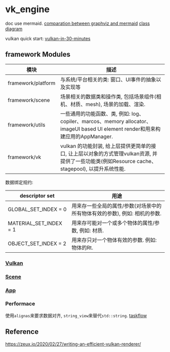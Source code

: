 # vk_engine

doc use mermaid. 
[comparation between graphviz and mermaid](https://www.devtoolsdaily.com/diagrams/graphviz_vs_mermaidjs/)
[class diagram](https://mermaid.js.org/syntax/classDiagram.html)

vulkan quick start: [vulkan-in-30-minutes](https://renderdoc.org/vulkan-in-30-minutes.html)

## framework Modules
| 模块 |  描述 |
| --- | --- |
| framework/platform | 与系统/平台相关的类: 窗口、UI事件的抽象以及实现等|
| framework/scene | 场景相关的数据类和操作类, 包括场景组件(相机、材质、mesh), 场景的加载、渲染. |
| framework/utils | 一些通用的功能函数、类, 例如: log、copiler、marcos、memory allocator、imageUI based UI element render和用来构建应用的AppManager. |
| framework/vk | vulkan 的功能封装, 给上层提供更简单的接口, 让上层以对象的方式管理vulkan资源, 并提供了一些功能类(例如Resource cache、stagepool), 以提升系统性能. |

数据绑定规约:

| descriptor set |  用途 |
| --- | --- |
| GLOBAL_SET_INDEX = 0 | 用来存一些全局的属性/参数(对场景中的所有物体有效的参数), 例如: 相机的参数. |
| MATERIAL_SET_INDEX = 1 | 用来存可能对一个或多个物体的属性/参数, 例如: 材质. |
| OBJECT_SET_INDEX = 2 | 用来存只对一个物体有效的参数. 例如: 物体的Rt. |


### [Vulkan](vulkan.md)

### [Scene](scene.md)

### [App](app.md)

### Performace

使用`alignas`来要求数据对齐, `string_view`来替代`std::string`.
[taskflow](https://github.com/taskflow/taskflow)

## Reference
https://zeux.io/2020/02/27/writing-an-efficient-vulkan-renderer/